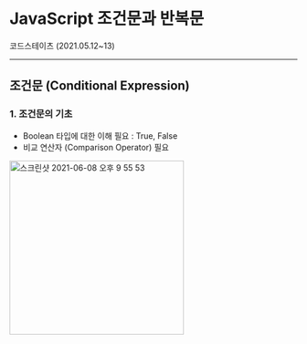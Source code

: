 # JavaScript 조건문과 반복문
코드스테이츠 (2021.05.12~13)

***

## 조건문 (Conditional Expression)

### 1. 조건문의 기초
- Boolean 타입에 대한 이해 필요 : True, False
- 비교 연산자 (Comparison Operator) 필요

<img width="305" alt="스크린샷 2021-06-08 오후 9 55 53" src="https://user-images.githubusercontent.com/80403988/121188908-8666ae00-c8a4-11eb-95e6-54ce532a5a5f.png">

